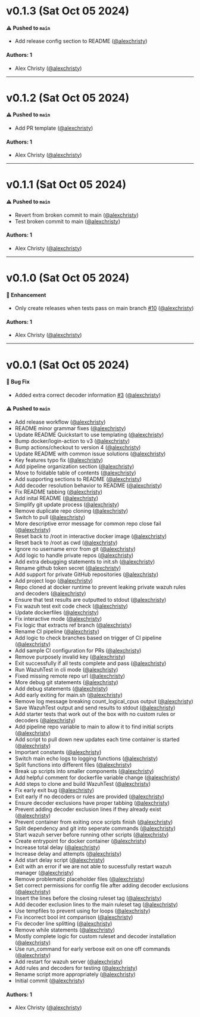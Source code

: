 # v0.1.3 (Sat Oct 05 2024)

#### ⚠️ Pushed to `main`

- Add release config section to README ([@alexchristy](https://github.com/alexchristy))

#### Authors: 1

- Alex Christy ([@alexchristy](https://github.com/alexchristy))

---

# v0.1.2 (Sat Oct 05 2024)

#### ⚠️ Pushed to `main`

- Add PR template ([@alexchristy](https://github.com/alexchristy))

#### Authors: 1

- Alex Christy ([@alexchristy](https://github.com/alexchristy))

---

# v0.1.1 (Sat Oct 05 2024)

#### ⚠️ Pushed to `main`

- Revert from broken commit to main ([@alexchristy](https://github.com/alexchristy))
- Test broken commit to main ([@alexchristy](https://github.com/alexchristy))

#### Authors: 1

- Alex Christy ([@alexchristy](https://github.com/alexchristy))

---

# v0.1.0 (Sat Oct 05 2024)

#### 🚀 Enhancement

- Only create releases when tests pass on main branch [#10](https://github.com/alexchristy/wazuh-pipeline/pull/10) ([@alexchristy](https://github.com/alexchristy))

#### Authors: 1

- Alex Christy ([@alexchristy](https://github.com/alexchristy))

---

# v0.0.1 (Sat Oct 05 2024)

#### 🐛 Bug Fix

- Added extra correct decoder information [#3](https://github.com/alexchristy/wazuh-pipeline/pull/3) ([@alexchristy](https://github.com/alexchristy))

#### ⚠️ Pushed to `main`

- Add release workflow ([@alexchristy](https://github.com/alexchristy))
- README minor grammar fixes ([@alexchristy](https://github.com/alexchristy))
- Update README Quickstart to use templating ([@alexchristy](https://github.com/alexchristy))
- Bump docker/login-action to v3 ([@alexchristy](https://github.com/alexchristy))
- Bump actions/checkout to version 4 ([@alexchristy](https://github.com/alexchristy))
- Update README with common issue solutions ([@alexchristy](https://github.com/alexchristy))
- Key features typo fix ([@alexchristy](https://github.com/alexchristy))
- Add pipeline organization section ([@alexchristy](https://github.com/alexchristy))
- Move to foldable table of contents ([@alexchristy](https://github.com/alexchristy))
- Add supporting sections to README ([@alexchristy](https://github.com/alexchristy))
- Add decoder resolution behavior to README ([@alexchristy](https://github.com/alexchristy))
- Fix README tabbing ([@alexchristy](https://github.com/alexchristy))
- Add inital README ([@alexchristy](https://github.com/alexchristy))
- Simplify git update process ([@alexchristy](https://github.com/alexchristy))
- Remove duplicate repo cloning ([@alexchristy](https://github.com/alexchristy))
- Switch to pull ([@alexchristy](https://github.com/alexchristy))
- More descriptive error message for common repo close fail ([@alexchristy](https://github.com/alexchristy))
- Reset back to /root in interactive docker image ([@alexchristy](https://github.com/alexchristy))
- Reset back to /root as cwd ([@alexchristy](https://github.com/alexchristy))
- Ignore no username error from git ([@alexchristy](https://github.com/alexchristy))
- Add logic to handle private repos ([@alexchristy](https://github.com/alexchristy))
- Add extra debugging statements to init.sh ([@alexchristy](https://github.com/alexchristy))
- Rename github token secret ([@alexchristy](https://github.com/alexchristy))
- Add support for private GitHub repositories ([@alexchristy](https://github.com/alexchristy))
- Add project logo ([@alexchristy](https://github.com/alexchristy))
- Repo cloned at docker runtime to prevent leaking private wazuh rules and decoders ([@alexchristy](https://github.com/alexchristy))
- Ensure that test results are outputted to stdout ([@alexchristy](https://github.com/alexchristy))
- Fix wazuh test exit code check ([@alexchristy](https://github.com/alexchristy))
- Update dockerfiles ([@alexchristy](https://github.com/alexchristy))
- Fix interactive mode ([@alexchristy](https://github.com/alexchristy))
- Fix logic that extracts ref branch ([@alexchristy](https://github.com/alexchristy))
- Rename CI pipeline ([@alexchristy](https://github.com/alexchristy))
- Add logic to check branches based on trigger of CI pipeline ([@alexchristy](https://github.com/alexchristy))
- Add sample CI configuration for PRs ([@alexchristy](https://github.com/alexchristy))
- Remove purposely invalid key ([@alexchristy](https://github.com/alexchristy))
- Exit successfully if all tests complete and pass ([@alexchristy](https://github.com/alexchristy))
- Run WazuhTest in cli mode ([@alexchristy](https://github.com/alexchristy))
- Fixed missing remote repo url ([@alexchristy](https://github.com/alexchristy))
- More debug git statements ([@alexchristy](https://github.com/alexchristy))
- Add debug statements ([@alexchristy](https://github.com/alexchristy))
- Add early exiting for main.sh ([@alexchristy](https://github.com/alexchristy))
- Remove log message breaking count_logical_cpus output ([@alexchristy](https://github.com/alexchristy))
- Save WazuhTest output and send results to stdout ([@alexchristy](https://github.com/alexchristy))
- Add starter tests that work out of the box with no custom rules or decoders ([@alexchristy](https://github.com/alexchristy))
- Add pipeline repo variable to main to allow it to find initial scripts ([@alexchristy](https://github.com/alexchristy))
- Add script to pull down new updates each time container is started ([@alexchristy](https://github.com/alexchristy))
- Important constants ([@alexchristy](https://github.com/alexchristy))
- Switch main echo logs to logging functions ([@alexchristy](https://github.com/alexchristy))
- Split functions into different files ([@alexchristy](https://github.com/alexchristy))
- Break up scripts into smaller components ([@alexchristy](https://github.com/alexchristy))
- Add helpful comment for dockerfile variable change ([@alexchristy](https://github.com/alexchristy))
- Add steps to clone and build WazuhTest ([@alexchristy](https://github.com/alexchristy))
- Fix early exit bug ([@alexchristy](https://github.com/alexchristy))
- Exit early if no decoders or rules are provided ([@alexchristy](https://github.com/alexchristy))
- Ensure decoder exclusions have proper tabbing ([@alexchristy](https://github.com/alexchristy))
- Prevent adding decoder exclusion lines if they already exist ([@alexchristy](https://github.com/alexchristy))
- Prevent container from exiting once scripts finish ([@alexchristy](https://github.com/alexchristy))
- Split dependency and git into seperate commands ([@alexchristy](https://github.com/alexchristy))
- Start wazuh server before running other scripts ([@alexchristy](https://github.com/alexchristy))
- Create entrypoint for docker container ([@alexchristy](https://github.com/alexchristy))
- Increase total delay ([@alexchristy](https://github.com/alexchristy))
- Increase delay and attempts ([@alexchristy](https://github.com/alexchristy))
- Add start delay script ([@alexchristy](https://github.com/alexchristy))
- Exit with an error if we are not able to sucessfully restart wazuh manager ([@alexchristy](https://github.com/alexchristy))
- Remove problematic placeholder files ([@alexchristy](https://github.com/alexchristy))
- Set correct permissions for config file after adding decoder exclusions ([@alexchristy](https://github.com/alexchristy))
- Insert the lines before the closing ruleset tag ([@alexchristy](https://github.com/alexchristy))
- Add decoder exclusion lines to the main ruleset tag ([@alexchristy](https://github.com/alexchristy))
- Use tempfiles to prevent using for loops ([@alexchristy](https://github.com/alexchristy))
- Fix incorrect bool int comparison ([@alexchristy](https://github.com/alexchristy))
- Fix decoder line splitting ([@alexchristy](https://github.com/alexchristy))
- Remove while statements ([@alexchristy](https://github.com/alexchristy))
- Mostly complete logic for custom ruleset and decoder installation ([@alexchristy](https://github.com/alexchristy))
- Use run_command for early verbose exit on one off commands ([@alexchristy](https://github.com/alexchristy))
- Add restart for wazuh server ([@alexchristy](https://github.com/alexchristy))
- Add rules and decoders for testing ([@alexchristy](https://github.com/alexchristy))
- Rename script more appropriately ([@alexchristy](https://github.com/alexchristy))
- Initial commit ([@alexchristy](https://github.com/alexchristy))

#### Authors: 1

- Alex Christy ([@alexchristy](https://github.com/alexchristy))

